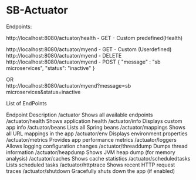 # SB-Actuator

Endpoints: 


http://localhost:8080/actuator/health   - GET  - Custom predefined(Health)

http://localhost:8080/actuator/myend  - GET  - Custom (Userdefined)
http://localhost:8080/actuator/myend   - DELETE 
http://localhost:8080/actuator/myend   - POST 
{
"message" : "sb microservices",
"status":  "inactive"
}

OR  
http://localhost:8080/actuator/myend?message=sb microservices&status=inactive


List of EndPoints

Endpoint	Description
/actuator	Shows all available endpoints
/actuator/health	Shows application health
/actuator/info	Displays custom app info
/actuator/beans	Lists all Spring beans
/actuator/mappings	Shows all URL mappings in the app
/actuator/env	Displays environment properties
/actuator/metrics	Provides app performance metrics
/actuator/loggers	Allows logging configuration changes
/actuator/threaddump	Dumps thread information
/actuator/heapdump	Shows JVM heap dump (for memory analysis)
/actuator/caches	Shows cache statistics
/actuator/scheduledtasks	Lists scheduled tasks
/actuator/httptrace	Shows recent HTTP request traces
/actuator/shutdown	Gracefully shuts down the app (if enabled)
